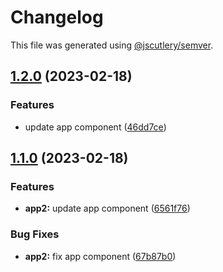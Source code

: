 # Changelog

This file was generated using [@jscutlery/semver](https://github.com/jscutlery/semver).

## [1.2.0](https://github.com/dmitriykirpa/nx-semantic-release-demo/compare/app2-1.1.0...app2-1.2.0) (2023-02-18)


### Features

* update app component ([46dd7ce](https://github.com/dmitriykirpa/nx-semantic-release-demo/commit/46dd7ceb0f28d69e7a720d5dcec6154660a6e39d))

## [1.1.0](https://github.com/dmitriykirpa/nx-semantic-release-demo/compare/app2-1.0.0...app2-1.1.0) (2023-02-18)


### Features

* **app2:** update app component ([6561f76](https://github.com/dmitriykirpa/nx-semantic-release-demo/commit/6561f7615b3840d488d2c1cdeb8292b4f449e092))


### Bug Fixes

* **app2:** fix app component ([67b87b0](https://github.com/dmitriykirpa/nx-semantic-release-demo/commit/67b87b0678d9cb718008d1a0e36b83236439b5ff))
